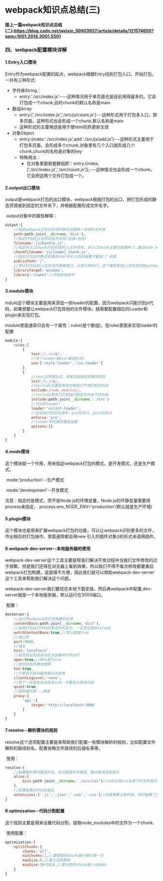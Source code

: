 # webpack知识点总结(三)

#### 接上一篇webpack知识点总结(二):https://blog.csdn.net/weixin_50903927/article/details/121574650?spm=1001.2014.3001.5501

### 四、webpack配置模块详解

#### 1.Entry入口模块

​	Entry作为webpack配置的起点，webpack根据Entry找到打包入口，开始打包，一共有三种形式:

- 字符串String：
  - entry:'./src/index.js'----这种情况用于单页面也是目前用得最多的。它会打包成一个chunk,此时chunk的默认名称是main
- 数组Array
  - entry:['./src/index.js','./src/js/count.js']---这种形式用于打包多入口，即多页面，这种形式也会形成一个chunk,默认名称是main
  - 这种形式的主要用途是用于使html的热更新生效
- 对象Object
  - entry:{index:'./src/index.js',add:'./src/js/add.js'}---这种形式主要用于打包多页面，会形成多个chunk,对象里有几个入口就形成几个chunk,chunk的名称是对象的key
  - 特殊用法：
    - 在对象里面嵌套数组即：entry:{index;['./src/index.js','./src/count.js']},---这种情况也会形成一个chunk，它会把这两个文件打包成一个。

#### 2.output出口模块

​	output是webpack打包的出口模块，webpack根据打包的出口，把打包形成的静态资源放到固定的文件夹下，并根据配置形成文件名字。

​	output对象中的属性解释：

```javascript
output:{
    //指定webpack打包后形成的静态资源统一存放的文件夹
    path:path.join(__dirname,'dist')，
    //指定打包的js文件的文件名称(目录+名称)
    filename:'js/bundle.js',
    //指定非入口chunk打包形成的js文件名称，非入口chunk主要包括两种:1.通过node_modules导入的第三方库 2.通过import()语法动态导入的js
	chunkFilename:'js/[name]_chunk.js',
	//指定打包后的静态资源在html中引入的时候要不要加'/'前缀
    publicPath:'/',
	//想让打包后的js文件向外暴露接口，从而引用他们，这个属性是把js文件添加到window中
	libraryTarget:'window',
	library:'[name]'//添加到全局中
}
```

#### 3.module模块

​	mdule这个模块主要是用来添加一些loader的配置，因为webpack只能识别js代码，如果想要让webpack打包其他的文件模块，就需要配置相应的Loader和plugin来实现打包。

​	module里面通常只会有一个属性：rules(是个数组)，在rules里面来实现loader的配置

```javascript
module:{
    rules:[
        {
            test:/\.css$/,
            //多个loader用Use(数组形式)
            use:['style-loader','css-loader']
        },
        {
            //test正则表达式，用来匹配相应的模块文件
            test:/\.js$/,
            //exclude主要是用来忽略我们不想匹配的内容
            exclude:/node_modules/,
            //include用来只匹配我们制定文件夹下的内容
            include:path.join(__dirname,'./src')
            //对应的loader
            loader:'eslint-loader',
            //指定执行的优先顺序，pre先执行，post后执行
            enforce:'pre', 
            //loader中的某些属性设置
            options:{}
        }
    ]
}
```

#### 4.mode模块

​	这个模块就一个作用，用来指定webpack打包的模式，是开发模式，还是生产模式。

​	mode:'production'--生产模式

​	mode:'development'--开发模式

​	注意：指定的是模式，而不是Node.js的环境变量，Node.js的环静变量需要用process来指定，      process.env_NODE_ENV='production'(默认就是生产环境)

#### 5.plugin模块

​	这个模块也是用来扩展webpack打包的功能，可以让webpack识别更多的文件，作出相应的打包操作。里面通常都会用new 引入的插件对象()的形式来调用插件。

#### 6.webpack-dev-server--本地服务器的使用

​	webpack-dev-server这个工具主要是帮我们解决开发过程中当我们文件修改的过于频繁，但是我们还得在浏览器上看到效果，所以我们不得不每次修改都要重启webpack打包构建，这就很不方便，因此我们就可以借助webpack-dev-server这个工具来帮助我们解决这个问题。

​	webpack-dev-server我们要现在本地下载安装，然后再webpack中配置,dev-server就是一个本地服务器，默认运行在3000端口。

​	配置：

```javascript
devServer:{
    //运行的webpack的打包构建的目录
    contentBase:path.join(__dirname,'dist'),
	//监视打包运行代码目录文件的变化，一旦变化就会reload
    watchContentBase:true,//默认就是true
	//端口号
	port:8000,
	//域名
	host:'localhost',
	//是否启动完成自动在浏览器中打开运行
	open:true,//默认是false
	//是否开启热模块替换
	hot:true,
	//不要显示启动服务器日志信息
	clientLogLevel:'none',
	//除了一些基本启动信息以外，不要显示其他内容
	quiet:true,
	//服务器代理---跨域
	proxy:{
        'api':{
            target:'http://localhost:3000'
        }
    }
}
```

#### 7.resolve--解析模块的规则

​	resolve这个选项配置主要是来帮助我们配置一些模块解析的规则，比如配置文件解析的路径别名，配置省略文件路径的后缀名等等。

​	使用：

```javascript
resolve:{
    //配置解析模块路径别名，优点就是简写路径，缺点路径没有提示
    alias:{
        $css:path.join(__dirname,'./src/css')//以后引用css目录下的文件就可以直接使用$css来引用
    },
	//配置省略文件的后缀名
	extensions:['.js','.json','.vue','.css']//这里需要注意的是，同时省略了js,css的别名，会有一点问题，如果js,css文件同名，那么webpack默认会去找同名的js文件，因此如果设置了css省略别名，需要注意文件不要重名。
}
```

#### 8.optimization--代码分割配置

​	这个规则主要是用来设置代码分割，提取node_modules中的文件为一个chunk.

​	使用配置：

```javascript
optimization:{
    splitChunks:{
        chunks:'all',
		minChunks:1,//要提取的chunk最少被引用一次
		maxSize:0,//最大没有限制
		minSize:30*1024,//要分割的chunk最小为30kb
    }
}
```